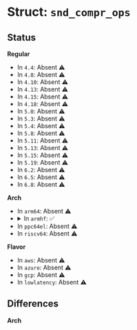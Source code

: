 # Struct: <code>snd_compr_ops</code>

## Status
<b>Regular</b>
<ul>
<li>
In <code>4.4</code>: Absent ⚠️
</li>
<li>
In <code>4.8</code>: Absent ⚠️
</li>
<li>
In <code>4.10</code>: Absent ⚠️
</li>
<li>
In <code>4.13</code>: Absent ⚠️
</li>
<li>
In <code>4.15</code>: Absent ⚠️
</li>
<li>
In <code>4.18</code>: Absent ⚠️
</li>
<li>
In <code>5.0</code>: Absent ⚠️
</li>
<li>
In <code>5.3</code>: Absent ⚠️
</li>
<li>
In <code>5.4</code>: Absent ⚠️
</li>
<li>
In <code>5.8</code>: Absent ⚠️
</li>
<li>
In <code>5.11</code>: Absent ⚠️
</li>
<li>
In <code>5.13</code>: Absent ⚠️
</li>
<li>
In <code>5.15</code>: Absent ⚠️
</li>
<li>
In <code>5.19</code>: Absent ⚠️
</li>
<li>
In <code>6.2</code>: Absent ⚠️
</li>
<li>
In <code>6.5</code>: Absent ⚠️
</li>
<li>
In <code>6.8</code>: Absent ⚠️
</li>
</ul>
<b>Arch</b>
<ul>
<li>
In <code>arm64</code>: Absent ⚠️
</li>
<li>
<details>
<summary>In <code>armhf</code>: ✅</summary>

```c
struct snd_compr_ops {
    int (*open)(struct snd_compr_stream *);
    int (*free)(struct snd_compr_stream *);
    int (*set_params)(struct snd_compr_stream *, struct snd_compr_params *);
    int (*get_params)(struct snd_compr_stream *, struct snd_codec *);
    int (*set_metadata)(struct snd_compr_stream *, struct snd_compr_metadata *);
    int (*get_metadata)(struct snd_compr_stream *, struct snd_compr_metadata *);
    int (*trigger)(struct snd_compr_stream *, int);
    int (*pointer)(struct snd_compr_stream *, struct snd_compr_tstamp *);
    int (*copy)(struct snd_compr_stream *, char *, size_t);
    int (*mmap)(struct snd_compr_stream *, struct vm_area_struct *);
    int (*ack)(struct snd_compr_stream *, size_t);
    int (*get_caps)(struct snd_compr_stream *, struct snd_compr_caps *);
    int (*get_codec_caps)(struct snd_compr_stream *, struct snd_compr_codec_caps *);
};
```
</details>
</li>
<li>
In <code>ppc64el</code>: Absent ⚠️
</li>
<li>
In <code>riscv64</code>: Absent ⚠️
</li>
</ul>
<b>Flavor</b>
<ul>
<li>
In <code>aws</code>: Absent ⚠️
</li>
<li>
In <code>azure</code>: Absent ⚠️
</li>
<li>
In <code>gcp</code>: Absent ⚠️
</li>
<li>
In <code>lowlatency</code>: Absent ⚠️
</li>
</ul>

## Differences
<b>Arch</b>
<ul>
</ul>
